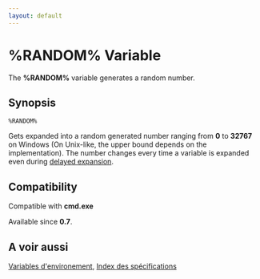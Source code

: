 ```yaml
---
layout: default
---
```

# %RANDOM% Variable #

The **%RANDOM%** variable generates a random number.

## Synopsis ##

    %RANDOM%

Gets expanded into a random generated number ranging from **0** to **32767** 
on Windows \(On Unix-like, the upper bound depends on the implementation\). 
The number changes every time a variable is expanded even during [delayed 
expansion](spec/exp).

## Compatibility ##

Compatible with **cmd.exe**

Available since **0.7**.

## A voir aussi ##

[Variables d'environement](spec/var), [Index des spécifications](spec/index) 

